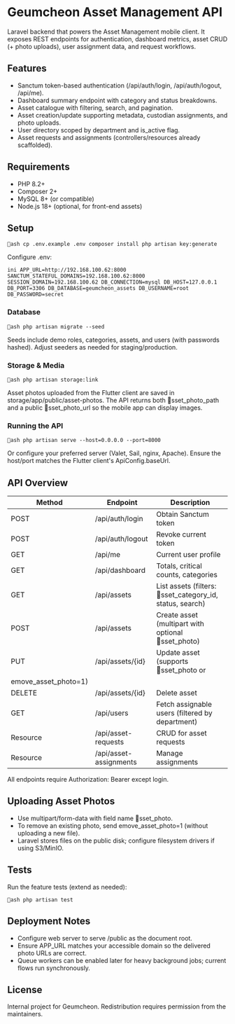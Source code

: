 ﻿# Geumcheon Asset Management API

Laravel backend that powers the Asset Management mobile client. It exposes REST endpoints for authentication, dashboard metrics, asset CRUD (+ photo uploads), user assignment data, and request workflows.

## Features

- Sanctum token-based authentication (/api/auth/login, /api/auth/logout, /api/me).
- Dashboard summary endpoint with category and status breakdowns.
- Asset catalogue with filtering, search, and pagination.
- Asset creation/update supporting metadata, custodian assignments, and photo uploads.
- User directory scoped by department and is_active flag.
- Asset requests and assignments (controllers/resources already scaffolded).

## Requirements

- PHP 8.2+
- Composer 2+
- MySQL 8+ (or compatible)
- Node.js 18+ (optional, for front-end assets)

## Setup

`ash
cp .env.example .env
composer install
php artisan key:generate
`

Configure .env:

`ini
APP_URL=http://192.168.100.62:8000
SANCTUM_STATEFUL_DOMAINS=192.168.100.62:8000
SESSION_DOMAIN=192.168.100.62
DB_CONNECTION=mysql
DB_HOST=127.0.0.1
DB_PORT=3306
DB_DATABASE=geumcheon_assets
DB_USERNAME=root
DB_PASSWORD=secret
`

### Database

`ash
php artisan migrate --seed
`

Seeds include demo roles, categories, assets, and users (with passwords hashed). Adjust seeders as needed for staging/production.

### Storage & Media

`ash
php artisan storage:link
`

Asset photos uploaded from the Flutter client are saved in storage/app/public/asset-photos. The API returns both sset_photo_path and a public sset_photo_url so the mobile app can display images.

### Running the API

`ash
php artisan serve --host=0.0.0.0 --port=8000
`

Or configure your preferred server (Valet, Sail, nginx, Apache). Ensure the host/port matches the Flutter client's ApiConfig.baseUrl.

## API Overview

| Method | Endpoint | Description |
| --- | --- | --- |
| POST | /api/auth/login | Obtain Sanctum token |
| POST | /api/auth/logout | Revoke current token |
| GET | /api/me | Current user profile |
| GET | /api/dashboard | Totals, critical counts, categories |
| GET | /api/assets | List assets (filters: sset_category_id, status, search) |
| POST | /api/assets | Create asset (multipart with optional sset_photo) |
| PUT | /api/assets/{id} | Update asset (supports sset_photo or emove_asset_photo=1) |
| DELETE | /api/assets/{id} | Delete asset |
| GET | /api/users | Fetch assignable users (filtered by department) |
| Resource | /api/asset-requests | CRUD for asset requests |
| Resource | /api/asset-assignments | Manage assignments |

All endpoints require Authorization: Bearer <token> except login.

## Uploading Asset Photos

- Use multipart/form-data with field name sset_photo.
- To remove an existing photo, send emove_asset_photo=1 (without uploading a new file).
- Laravel stores files on the public disk; configure filesystem drivers if using S3/MinIO.

## Tests

Run the feature tests (extend as needed):

`ash
php artisan test
`

## Deployment Notes

- Configure web server to serve /public as the document root.
- Ensure APP_URL matches your accessible domain so the delivered photo URLs are correct.
- Queue workers can be enabled later for heavy background jobs; current flows run synchronously.

## License

Internal project for Geumcheon. Redistribution requires permission from the maintainers.
